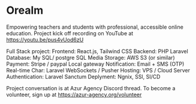 # Orealm
Empowering teachers and students with professional, accessible online education. 
Project kick off recording on YouTube at https://youtu.be/pus4vUod6zU

Full Stack project:
Frontend: React.js, Tailwind CSS
Backend: PHP Laravel
Database: My SQL/ postgre SQL
Media Storage: AWS S3 (or similar)
Payment: Stripe / paypal Local gateway
Notification: Email + SMS (OTP)
Real-time Char: Laravel WebSockets / Pusher
Hosting: VPS / Cloud Server
Authentication: Laravel Sanctum
Deplyment: Ngnix, SSl, SI/CD

Project conversation is at Azur Agency Discord thread. To become a volunteer, sign up at https://azur-agency.org/volunteer

